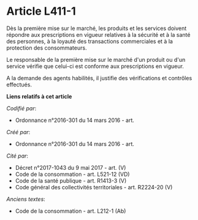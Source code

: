 # Article L411-1

Dès la première mise sur le marché, les produits et les services doivent répondre aux prescriptions en vigueur relatives à la
sécurité et à la santé des personnes, à la loyauté des transactions commerciales et à la protection des consommateurs.

Le responsable de la première mise sur le marché d'un produit ou d'un service vérifie que celui-ci est conforme aux
prescriptions en vigueur.

A la demande des agents habilités, il justifie des vérifications et contrôles effectués.

**Liens relatifs à cet article**

_Codifié par_:

  - Ordonnance n°2016-301 du 14 mars 2016 - art.

_Créé par_:

  - Ordonnance n°2016-301 du 14 mars 2016 - art.

_Cité par_:

  - Décret n°2017-1043 du 9 mai 2017 - art. (V)
  - Code de la consommation - art. L521-12 (VD)
  - Code de la santé publique - art. R1413-3 (V)
  - Code général des collectivités territoriales - art. R2224-20 (V)

_Anciens textes_:

  - Code de la consommation - art. L212-1 (Ab)

